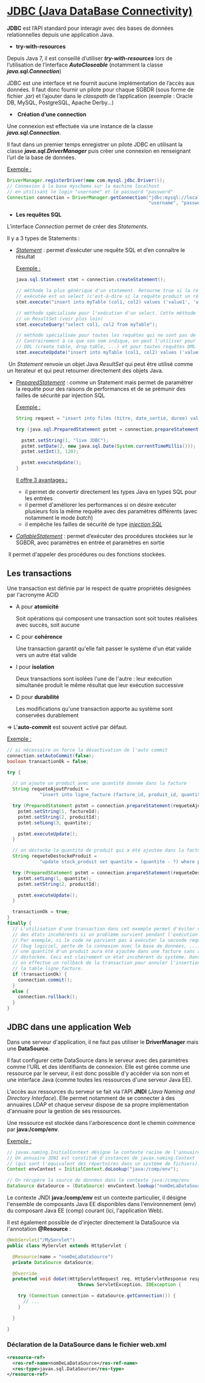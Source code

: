 # <u>**JDBC (Java DataBase Connectivity)**</u>



**JDBC** est l’API standard pour interagir avec des bases de données relationnelles depuis une application Java.

- **try-with-resources**

Depuis Java 7, il est conseillé d’utiliser ***try-with-resources*** lors de l’utilisation de l’interface ***AutoCloseable*** (notamment la classe ***java.sql.Connection***)

JDBC est une interface et ne fournit aucune implémentation de l’accès aux données. Il faut donc fournir un pilote pour chaque SGBDR (sous forme de fichier .*jar*) et l’ajouter dans le *classpath* de l’application (exemple : Oracle DB, MySQL, PostgreSQL, Apache Derby…)

- ​	**Création d’une connection**

Une connexion est effectuée via une instance de la classe ***java.sql.Connection***. 

Il faut dans un premier temps enregistrer un pilote JDBC en utilisant la classe ***java.sql.DriverManager*** puis créer une connexion en renseignant l’url de la base de données.

<u>Exemple :</u>

```java
DriverManager.registerDriver(new com.mysql.jdbc.Driver());
// Connexion à la base myschema sur la machine localhost
// en utilisant le login "username" et le password "password"
Connection connection = DriverManager.getConnection("jdbc:mysql://localhost/myschema",
                                                    "username", "password");
```

- **Les requêtes SQL**

L’interface *Connection* permet de créer des *Statements*. 

Il y a 3 types de Statements : 

- *<u>Statement</u>* : permet d’exécuter une requête SQL et d’en connaître le résultat

  <u>Exemple :</u> 

  ```java
  java.sql.Statement stmt = connection.createStatement();
  
  // méthode la plus générique d'un statement. Retourne true si la requête SQL
  // exécutée est un select (c'est-à-dire si la requête produit un résultat)
  stmt.execute("insert into myTable (col1, col2) values ('value1', 'value1')");
  
  // méthode spécialisée pour l'exécution d'un select. Cette méthode retourne
  // un ResultSet (voir plus loin)
  stmt.executeQuery("select col1, col2 from myTable");
  
  // méthode spécialisée pour toutes les requêtes qui ne sont pas de type select.
  // Contrairement à ce que son nom indique, on peut l'utiliser pour des requêtes
  // DDL (create table, drop table, ...) et pour toutes requêtes DML (insert, update, delete).
  stmt.executeUpdate("insert into myTable (col1, col2) values ('value1', 'value1')");
  ```

​		Un *Statement* renvoie un objet Java *ResultSet* qui peut être utilisé comme un Iterateur et qui peut retourner directement des objets Java.

- *<u>PreparedStatement</u>* : comme un Statement mais permet de paramétrer la requête pour des raisons de performances et de se prémunir des failles de sécurité par injection SQL

  <u>Exemple :</u> 

  ```java
  String request = "insert into films (titre, date_sortie, duree) values (?, ?, ?)";
  
  try (java.sql.PreparedStatement pstmt = connection.prepareStatement(request)) {
  
    pstmt.setString(1, "live JDBC");
    pstmt.setDate(2, new java.sql.Date(System.currentTimeMillis()));
    pstmt.setInt(3, 120);
  
    pstmt.executeUpdate();
  }
  ```

  <u>Il offre 3 avantages :</u>

  - il permet de convertir directement les types Java en types SQL pour les entrées
  - il permet d'améliorer les performances si on désire exécuter plusieurs fois la même requête avec des paramètres différents (avec notamment le mode *batch*)
  - il empêche les failles de sécurité de type <u>*injection SQL*</u>

- *<u>CallableStatement</u>* : permet d’exécuter des procédures stockées sur le SGBDR, avec paramètres en entrée et paramètres en sortie

​		Il permet d'appeler des procédures ou des fonctions stockées.

## Les transactions

Une transaction est définie par le respect de quatre propriétés désignées par l'acronyme ACID

- A pour **atomicité**

  Soit opérations qui composent une transaction sont soit toutes réalisées avec succès, soit 	aucune

- C pour **cohérence**

  Une transaction garantit qu'elle fait passer le système d'un état valide vers un autre état valide

- I pour **isolation**

  Deux transactions sont isolées l'une de l'autre : leur exécution simultanée produit le même résultat que leur exécution successive

- D pour **durabilité**

  Les modifications qu'une transaction apporte au système sont conservées durablement

=> L'**auto-commit** est souvent activé par défaut.

<u>Exemple :</u>

```java
// si nécessaire on force la désactivation de l'auto commit
connection.setAutoCommit(false);
boolean transactionOk = false;

try {

  // on ajoute un produit avec une quantité donnée dans la facture
  String requeteAjoutProduit =
            "insert into ligne_facture (facture_id, produit_id, quantite) values (?, ?, ?)";

  try (PreparedStatement pstmt = connection.prepareStatement(requeteAjoutProduit)) {
    pstmt.setString(1, factureId);
    pstmt.setString(2, produitId);
    pstmt.setLong(3, quantite);

    pstmt.executeUpdate();
  }

  // on déstocke la quantité de produit qui a été ajoutée dans la facture
  String requeteDestockeProduit =
            "update stock_produit set quantite = (quantite - ?) where produit_id = ?";

  try (PreparedStatement pstmt = connection.prepareStatement(requeteDestockeProduit)) {
    pstmt.setLong(1, quantite);
    pstmt.setString(2, produitId);

    pstmt.executeUpdate();
  }

  transactionOk = true;
}
finally {
  // L'utilisation d'une transaction dans cet exemple permet d'éviter d'aboutir à
  // des états incohérents si un problème survient pendant l'exécution du code.
  // Par exemple, si le code ne parvient pas à exécuter la seconde requête SQL
  // (bug logiciel, perte de la connexion avec la base de données, ...) alors
  // une quantité d'un produit aura été ajoutée dans une facture sans avoir été
  // déstockée. Ceci est clairement un état incohérent du système. Dans ce cas,
  // on effectue un rollback de la transaction pour annuler l'insertion dans
  // la table ligne_facture.
  if (transactionOk) {
    connection.commit();
  }
  else {
    connection.rollback();
  }
}
```

## JDBC dans une application Web

Dans une serveur d'application, il ne faut pas utiliser le **DriverManager** mais une **DataSource**.

Il faut configurer cette DataSource dans le serveur avec des paramètres comme l'URL et des identifiants de connexion. Elle est gérée comme une ressource par le serveur, il est donc possible d'y accéder via son nom et une interface Java (comme toutes les ressources d'une serveur Java EE).

L'accès aux ressources du serveur se fait via l'API  **JNDI** (*Java Naming and Directory Interface*). Elle permet notamment de se connecter à des annuaires LDAP et chaque serveur dispose de sa propre implémentation d'annuaire pour la gestion de ses ressources.

Une ressource est stockée dans l'arborescence dont le chemin commence par **java:/comp/env**.

<u>Exemple :</u>

```java
// javax.naming.InitialContext désigne le contexte racine de l'annuaire.
// Un annuaire JDNI est constitué d'instances de javax.naming.Context
// (qui sont l'équivalent des répertoires dans un système de fichiers).
Context envContext = InitialContext.doLookup("java:/comp/env");

// On récupère la source de données dans le contexte java:/comp/env
DataSource dataSource = (DataSource) envContext.lookup("nomDeLaDataSource");
```

Le contexte JNDI **java:/comp/env** est un contexte particulier, il désigne l'ensemble de composants Java EE disponibles dans l'environnement (env) du composant Java EE (comp) courant (ici, l'application Web). 

Il est également possible de d'injecter directement la DataSource via l'annotation **@Resource** :

```java
@WebServlet("/MyServlet")
public class MyServlet extends HttpServlet {

  @Resource(name = "nomDeLaDataSource")
  private DataSource dataSource;

  @Override
  protected void doGet(HttpServletRequest req, HttpServletResponse resp)
                          throws ServletException, IOException {

    try (Connection connection = dataSource.getConnection()) {
      // ...
    }

  }

}
```

### Déclaration de la DataSource dans le fichier web.xml

```xml
<resource-ref>
  <res-ref-name>nomDeLaDataSource</res-ref-name>
  <res-type>javax.sql.DataSource</res-type>
</resource-ref>
```